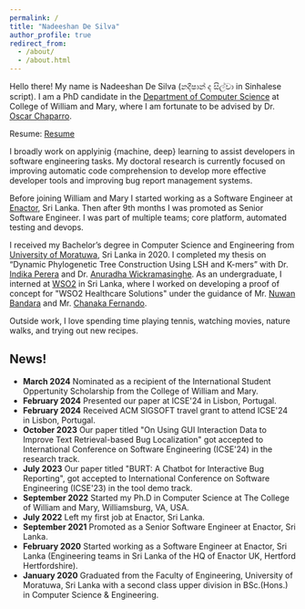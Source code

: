 ```yaml
---
permalink: /
title: "Nadeeshan De Silva"
author_profile: true
redirect_from: 
  - /about/
  - /about.html
---
```


Hello there! My name is Nadeeshan De Silva (නදීෂාන් ද සිල්වා in Sinhalese script). I am a PhD candidate in the [Department of Computer Science](https://www.wm.edu/as/computerscience/) at College of William and Mary, where I am fortunate to be advised by Dr. [Oscar Chaparro](https://ojcchar.github.io/).

Resume: [Resume](files/Nadeeshan_De_Silva_Resume.pdf)

I broadly work on applyinig {machine, deep} learning to assist developers in software engineering tasks. My doctoral research is currently focused on improving automatic code comprehension to develop more effective developer tools and improving bug report management systems.

Before joining William and Mary I started working as a Software Engineer at [Enactor](https://www.enactor.com/), Sri Lanka. Then after 9th months I was promoted as Senior Software Engineer. I was part of multiple teams; core platform, automated testing and devops. 

I received my Bachelor’s degree in Computer Science and Engineering from [University of Moratuwa](https://uom.lk/), Sri Lanka in 2020. I completed my thesis on “Dynamic Phylogenetic Tree Construction Using LSH and K-mers” with Dr. [Indika Perera](https://scholar.google.com/citations?user=7txwaPoAAAAJ&hl=en) and Dr. [Anuradha Wickramasinghe](https://anuradhawick.com/). As an undergraduate, I interned at [WSO2](https://wso2.com/) in Sri Lanka, where I worked on developing a proof of concept for "WSO2 Healthcare Solutions" under the guidance of Mr. [Nuwan Bandara](https://www.linkedin.com/in/nuwanbando/) and Mr. [Chanaka Fernando](https://lk.linkedin.com/in/chanakaudaya/).

Outside work, I love spending time playing tennis, watching movies, nature walks, and trying out new recipes.

## News!

* **March 2024** Nominated as a recipient of the International Student Oppertunity Scholarship from the College of William and Mary.
* **February 2024** Presented our paper at ICSE'24 in Lisbon, Portugal.
* **February 2024** Received ACM SIGSOFT travel grant to attend ICSE'24 in Lisbon, Portugal.
* **October 2023** Our paper titled "On Using GUI Interaction Data to Improve Text Retrieval-based Bug Localization" got accepted to International Conference on Software Engineering (ICSE'24) in the research track.
* **July 2023** Our paper titled "BURT: A Chatbot for Interactive Bug Reporting", got accepted to International Conference on Software Engineering (ICSE'23) in the tool demo track.
* **September 2022** Started my Ph.D in Computer Science at The College of William and Mary, Williamsburg, VA, USA.
* **July 2022** Left my first job at Enactor, Sri Lanka.
* **September 2021** Promoted as a Senior Software Engineer at Enactor, Sri Lanka.
* **February 2020** Started working as a Software Engineer at Enactor, Sri Lanka (Engineering teams in Sri Lanka of the HQ of Enactor UK, Hertford Hertfordshire).
* **January 2020** Graduated from the Faculty of Engineering, University of Moratuwa, Sri Lanka with a second class upper division in BSc.(Hons.) in Computer Science & Engineering.